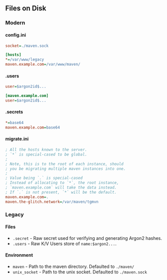 ## Files on Disk

### Modern

#### config.ini

```ini
socket=./maven.sock

[hosts]
*=/var/www/legacy
maven.example.com=/var/www/maven/
```

#### .users

```ini
user=$argon2id$...

[maven.example.com]
user=$argon2id$...
```

#### .secrets

```ini
*=base64
maven.example.com=base64
```

#### migrate.ini

```ini
; All the hosts known to the server.
; `*` is special-cased to be global.
;
; Note, this is to the root of each instance, should
; you be migrating multiple maven instances into one.
;
; Value being `.` is special-cased
; Instead of allocating to `*`, the root instance,
; `maven.example.com` will take the data instead.
; If `.` is not present, `*` will be the default.
maven.example.com=.
maven.the-glitch.network=/var/maven/tgmvn
```

### Legacy

#### Files

 - `.secret` - Raw secret used for verifying and generating Argon2 hashes.
 - `.users` - Raw K/V Users store of `name:$argon2...`.

#### Environment

 - `maven` - Path to the maven directory. Defaulted to `./maven/`
 - `unix_socket` - Path to the unix socket. Defaulted to `./maven.sock`
